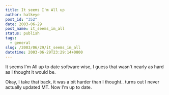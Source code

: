 ```yaml
---
title: It seems I'm All up
author: halkeye
post_id: "352"
date: 2003-06-29
post_name: it_seems_im_all
status: publish
tags:
  - general
slug: /2003/06/29/it_seems_im_all
datetime: 2003-06-29T23:29:14+0800
---
```


It seems I'm All up to date software wise, I guess that wasn't nearly as hard as I thought it would be.


Okay, I take that back, it was a bit harder than I thought.. turns out I never actually updated MT. Now I'm up to date.